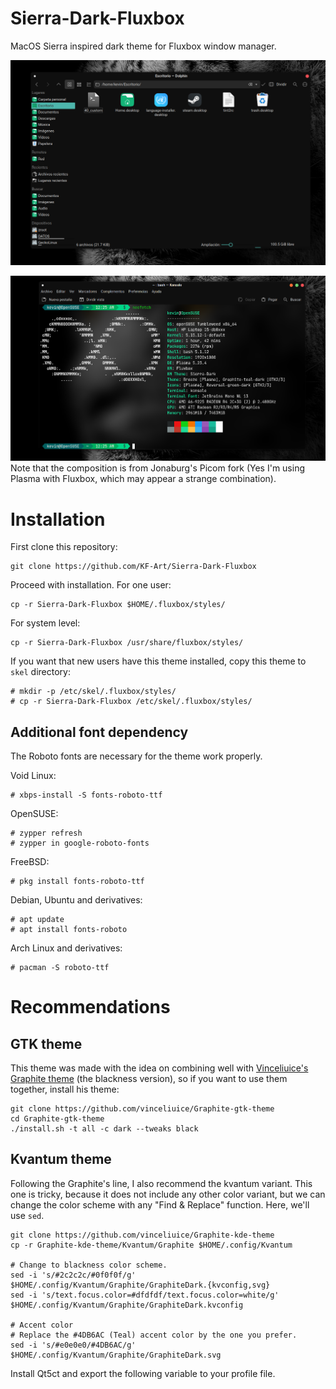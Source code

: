# Sierra-Dark-Fluxbox
MacOS Sierra inspired dark theme for Fluxbox window manager.

![preview1](preview1.png?raw=true)

![preview2](preview2.png?raw=true)
Note that the composition is from Jonaburg's Picom fork (Yes I'm using Plasma with Fluxbox, which may appear a strange combination).

<H1>Installation</H1>

First clone this repository:

    git clone https://github.com/KF-Art/Sierra-Dark-Fluxbox

Proceed with installation. For one user:

    cp -r Sierra-Dark-Fluxbox $HOME/.fluxbox/styles/

For system level:

    cp -r Sierra-Dark-Fluxbox /usr/share/fluxbox/styles/
    
If you want that new users have this theme installed, copy this theme to <code>skel</code> directory:

    # mkdir -p /etc/skel/.fluxbox/styles/
    # cp -r Sierra-Dark-Fluxbox /etc/skel/.fluxbox/styles/
    
<H2>Additional font dependency</H2>    
The Roboto fonts are necessary for the theme work properly. 

Void Linux:

    # xbps-install -S fonts-roboto-ttf

OpenSUSE:

    # zypper refresh
    # zypper in google-roboto-fonts
    
FreeBSD:

    # pkg install fonts-roboto-ttf
    
Debian, Ubuntu and derivatives:

    # apt update
    # apt install fonts-roboto
    
Arch Linux and derivatives:

    # pacman -S roboto-ttf
     
 <H1>Recommendations</H2>
 
 <H2>GTK theme</H2>
 
This theme was made with the idea on combining well with <a href="https://github.com/vinceliuice/Graphite-gtk-theme">Vinceliuice's Graphite theme</a> (the blackness version), so if you want to use them together, install his theme:

    git clone https://github.com/vinceliuice/Graphite-gtk-theme
    cd Graphite-gtk-theme
    ./install.sh -t all -c dark --tweaks black
    
 <H2>Kvantum theme</H2> 
Following the Graphite's line, I also recommend the kvantum variant. This one is tricky, because it does not include any other color variant, but we can change the color scheme with any "Find & Replace" function. Here, we'll use <code>sed</code>.

    git clone https://github.com/vinceliuice/Graphite-kde-theme
    cp -r Graphite-kde-theme/Kvantum/Graphite $HOME/.config/Kvantum
    
    # Change to blackness color scheme.
    sed -i 's/#2c2c2c/#0f0f0f/g' $HOME/.config/Kvantum/Graphite/GraphiteDark.{kvconfig,svg}
    sed -i 's/text.focus.color=#dfdfdf/text.focus.color=white/g' $HOME/.config/Kvantum/Graphite/GraphiteDark.kvconfig
    
    # Accent color
    # Replace the #4DB6AC (Teal) accent color by the one you prefer.
    sed -i 's/#e0e0e0/#4DB6AC/g' $HOME/.config/Kvantum/Graphite/GraphiteDark.svg
    
Install Qt5ct and export the following variable to your profile file.
    
